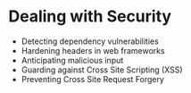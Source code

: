 # Dealing with Security

+ Detecting dependency vulnerabilities 
+ Hardening headers in web frameworks
+ Anticipating malicious input
+ Guarding against Cross Site Scripting (XSS)
+ Preventing Cross Site Request Forgery